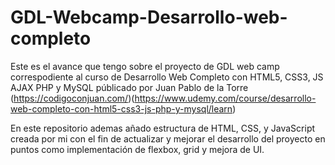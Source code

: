 # GDL-Webcamp-Desarrollo-web-completo

Este es el avance que tengo sobre el proyecto de GDL web camp correspodiente al curso de Desarrollo Web Completo con HTML5, CSS3, JS AJAX PHP y MySQL públicado por Juan Pablo de la Torre (https://codigoconjuan.com/)(https://www.udemy.com/course/desarrollo-web-completo-con-html5-css3-js-php-y-mysql/learn)

En este repositorio ademas añado estructura de HTML, CSS, y JavaScript creada por mi con el fin de actualizar y mejorar el desarrollo del proyecto en puntos como implementación de flexbox, grid y mejora de UI.
